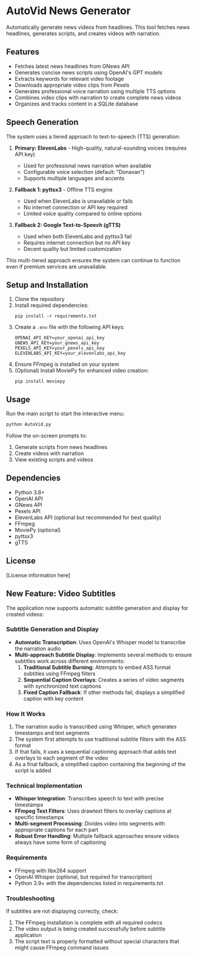 # AutoVid News Generator

Automatically generate news videos from headlines. This tool fetches news headlines, generates scripts, and creates videos with narration.

## Features

- Fetches latest news headlines from GNews API
- Generates concise news scripts using OpenAI's GPT models
- Extracts keywords for relevant video footage
- Downloads appropriate video clips from Pexels
- Generates professional voice narration using multiple TTS options
- Combines video clips with narration to create complete news videos
- Organizes and tracks content in a SQLite database

## Speech Generation

The system uses a tiered approach to text-to-speech (TTS) generation:

1. **Primary: ElevenLabs** - High-quality, natural-sounding voices (requires API key)

   - Used for professional news narration when available
   - Configurable voice selection (default: "Donavan")
   - Supports multiple languages and accents

2. **Fallback 1: pyttsx3** - Offline TTS engine

   - Used when ElevenLabs is unavailable or fails
   - No internet connection or API key required
   - Limited voice quality compared to online options

3. **Fallback 2: Google Text-to-Speech (gTTS)**
   - Used when both ElevenLabs and pyttsx3 fail
   - Requires internet connection but no API key
   - Decent quality but limited customization

This multi-tiered approach ensures the system can continue to function even if premium services are unavailable.

## Setup and Installation

1. Clone the repository
2. Install required dependencies:
   ```
   pip install -r requirements.txt
   ```
3. Create a `.env` file with the following API keys:
   ```
   OPENAI_API_KEY=your_openai_api_key
   GNEWS_API_KEY=your_gnews_api_key
   PEXELS_API_KEY=your_pexels_api_key
   ELEVENLABS_API_KEY=your_elevenlabs_api_key
   ```
4. Ensure FFmpeg is installed on your system
5. (Optional) Install MoviePy for enhanced video creation:
   ```
   pip install moviepy
   ```

## Usage

Run the main script to start the interactive menu:

```bash
python AutoVid.py
```

Follow the on-screen prompts to:

1. Generate scripts from news headlines
2. Create videos with narration
3. View existing scripts and videos

## Dependencies

- Python 3.8+
- OpenAI API
- GNews API
- Pexels API
- ElevenLabs API (optional but recommended for best quality)
- FFmpeg
- MoviePy (optional)
- pyttsx3
- gTTS

## License

[License information here]

## New Feature: Video Subtitles

The application now supports automatic subtitle generation and display for created videos:

### Subtitle Generation and Display

- **Automatic Transcription**: Uses OpenAI's Whisper model to transcribe the narration audio
- **Multi-approach Subtitle Display**: Implements several methods to ensure subtitles work across different environments:
  1. **Traditional Subtitle Burning**: Attempts to embed ASS format subtitles using FFmpeg filters
  2. **Sequential Caption Overlays**: Creates a series of video segments with synchronized text captions
  3. **Fixed Caption Fallback**: If other methods fail, displays a simplified caption with key content

### How It Works

1. The narration audio is transcribed using Whisper, which generates timestamps and text segments
2. The system first attempts to use traditional subtitle filters with the ASS format
3. If that fails, it uses a sequential captioning approach that adds text overlays to each segment of the video
4. As a final fallback, a simplified caption containing the beginning of the script is added

### Technical Implementation

- **Whisper Integration**: Transcribes speech to text with precise timestamps
- **FFmpeg Text Filters**: Uses drawtext filters to overlay captions at specific timestamps
- **Multi-segment Processing**: Divides video into segments with appropriate captions for each part
- **Robust Error Handling**: Multiple fallback approaches ensure videos always have some form of captioning

### Requirements

- FFmpeg with libx264 support
- OpenAI Whisper (optional, but required for transcription)
- Python 3.9+ with the dependencies listed in requirements.txt

### Troubleshooting

If subtitles are not displaying correctly, check:

1. The FFmpeg installation is complete with all required codecs
2. The video output is being created successfully before subtitle application
3. The script text is properly formatted without special characters that might cause FFmpeg command issues
